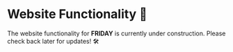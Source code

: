 # Website Functionality 🚧

The website functionality for **FRIDAY** is currently under construction. Please check back later for updates! 🛠️